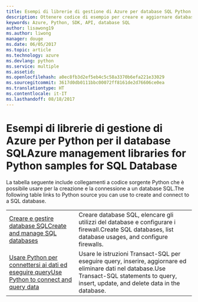 ```yaml
---
title: Esempi di librerie di gestione di Azure per database SQL Python
description: Ottenere codice di esempio per creare e aggiornare database SQL di Azure con le librerie di gestione di Azure per Python
keywords: Azure, Python, SDK, API, database SQL
author: lisawong19
ms.author: liwong
manager: douge
ms.date: 06/05/2017
ms.topic: article
ms.technology: azure
ms.devlang: python
ms.service: multiple
ms.assetid: 
ms.openlocfilehash: a0ec8fb3d2ef5eb4c5c58a3370b6efa221e33029
ms.sourcegitcommit: 3617d0db0111bbc00072ff8161de2d76606ce0ea
ms.translationtype: HT
ms.contentlocale: it-IT
ms.lasthandoff: 08/18/2017
---
```

# <a name="azure-management-libraries-for-python-samples-for-sql-database"></a><span data-ttu-id="854d5-104">Esempi di librerie di gestione di Azure per Python per il database SQL</span><span class="sxs-lookup"><span data-stu-id="854d5-104">Azure management libraries for Python samples for SQL Database</span></span>

<span data-ttu-id="854d5-105">La tabella seguente include collegamenti a codice sorgente Python che è possibile usare per la creazione e la connessione a un database SQL.</span><span class="sxs-lookup"><span data-stu-id="854d5-105">The following table links to Python source you can use to create and connect to a SQL database.</span></span> 

| ||
|---|---|
| <span data-ttu-id="854d5-106">[Creare e gestire database SQL][1]</span><span class="sxs-lookup"><span data-stu-id="854d5-106">[Create and manage SQL databases][1]</span></span> | <span data-ttu-id="854d5-107">Creare database SQL, elencare gli utilizzi del database e configurare i firewall.</span><span class="sxs-lookup"><span data-stu-id="854d5-107">Create SQL databases, list database usages, and configure firewalls.</span></span>  | 
| <span data-ttu-id="854d5-108">[Usare Python per connettersi ai dati ed eseguire query][2]</span><span class="sxs-lookup"><span data-stu-id="854d5-108">[Use Python to connect and query data][2]</span></span> | <span data-ttu-id="854d5-109">Usare le istruzioni Transact-SQL per eseguire query, inserire, aggiornare ed eliminare dati nel database.</span><span class="sxs-lookup"><span data-stu-id="854d5-109">Use Transact-SQL statements to query, insert, update, and delete data in the database.</span></span> | 

[1]: https://azure.microsoft.com/resources/samples/sql-database-python-manage/
[2]: https://docs.microsoft.com/azure/sql-database/sql-database-connect-query-python